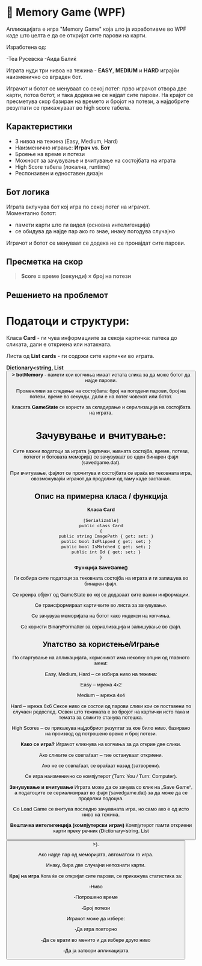 # 🧠 Memory Game (WPF)
Апликацијата е игра "Memory Game" која што ја изработивме во WPF каде што целта е да се откријат сите парови на карти.

Изработена од:

-Теа Русевска
-Аида Балиќ

Играта нуди три нивоа на тежина - **EASY**, **MEDIUM** и **HARD** играјќи наизменично со вграден бот.

Играчот и ботот се менуваат со секој потег: прво играчот отвора две карти, потоа ботот, и така додека не се најдат сите парови. 
На крајот се пресметува скор базиран на времето и бројот на потези, а најдобрите резултати се прикажуваат во high score табела. 

## Карактеристики
- 3 нивоа на тежина (Easy, Medium, Hard)
- Наизменично играње: **Играч vs. Бот**
- Броење на време и потези
- Можност за зачувување и вчитување на состојбата на играта
- High Score табела (локална, runtime)
- Респонзивен и едноставен дизајн


## Бот логика

Играта вклучува бот кој игра по секој потег на играчот.  
Моментално ботот:
- памети карти што ги видел (основна интелигенција)
- се обидува да најде пар ако го знае, инаку погодува случајно

Играчот и ботот се менуваат се додека не се пронајдат сите парови.

## Пресметка на скор

> **Score = време (секунди) × број на потези**

## Решението на проблемот

 # Податоци и структури:

Класа **Card** - ги чува информациите за секоја картичка: патека до сликата, дали е откриена или натакната.

Листа од **List<Card> cards** - ги содржи сите картички во играта.

**Dictionary<string, List<Button>> botMemory** - памети кои копчиња имаат истата слика за да може ботот да најде парови.

Променливи за следење на состојбата: број на погодени парови, број на потези, време во секунди, дали е на потег човекот или ботот.

Класата **GameState** се користи за складирање и серилизација на состојбата на играта.

 # Зачувување и вчитување:

Сите важни податоци за играта (картички, нивната состојба, време, потези, потегот и ботовата меморија) се зачувуваат во еден бинарен фајл (savedgame.dat).

При вчитување, фајлот се прочитува и состојбата се враќа во тековната игра, овозможувајќи играчот да продолжи од таму каде застанал.


## Опис на примерна класа / функција

**Класа Card**
```
[Serializable]
public class Card
{
    public string ImagePath { get; set; }
    public bool IsFlipped { get; set; }
    public bool IsMatched { get; set; }
    public int Id { get; set; }
}
```
**Функција SaveGame()**

Ги собира сите податоци за тековната состојба на играта и ги запишува во бинарен фајл.

Се креира објект од GameState во кој се додаваат сите важни информации.

Се трансформираат картичките во листа за зачувување.

Се зачувува меморијата на ботот како индекси на копчиња.

Се користи BinaryFormatter за сериализација и запишување во фајл.


## Упатство за користење/Играње

По стартување на апликацијата, корисникот има неколку опции од главното мени:

Easy, Medium, Hard – се избира ниво на тежина:

Easy – мрежа 4x2

Medium – мрежа 4x4

Hard – мрежа 6x6
Секое ниво се состои од парови слики кои се поставени по случаен редослед. Освен што тежината е во бројот на картички исто така и темата за сликите станува потешка.

High Scores – се прикажува најдобриот резултат за кое било ниво, базирано на производ од потрошено време и број потези.

**Како се игра?**
Играчот кликнува на копчиња за да открие две слики.

Ако сликите се совпаѓаат – тие остануваат откриени.

Ако не се совпаѓаат, се враќаат назад (затворени).

Се игра наизменично со компјутерот (Turn: You / Turn: Computer).


**Зачувување и вчитување**
Играта може да се зачува со клик на „Save Game“, а податоците се сериализираат во фајл (savedgame.dat) за да може да се продолжи подоцна.

Со Load Game се вчитува последно зачуваната игра, но само ако е од исто ниво на тежина.

**Вештачка интелигенција (компјутерски играч)**
Компјутерот памти откриени карти преку речник (Dictionary<string, List<Button>>).

Ако најде пар од меморијата, автоматски го игра.

Инаку, бира две случајни непознати карти.

**Крај на игра**
Кога ќе се откријат сите парови, се прикажува статистика за:

-Ниво

-Потрошено време

-Број потези

Играчот може да избере:

-Да игра повторно

-Да се врати во менито и да избере друго ниво

-Да ја затвори апликацијата
